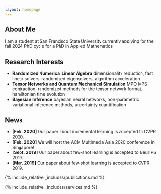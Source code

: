 ```yaml
---
layout: homepage
---
```


## About Me

I am a student at San Francisco State University currently applying for the fall 2024 PhD cycle for a PhD in Applied Mathematics

## Research Interests

- **Randomized Numerical Linear Algebra** dimensionality reduction, fast linear solvers, randomized eigensolvers, algorithm acceleration
- **Tensor Networks and Quantum Mechanical Simulation** MPO MPS contraction, randomized methods for the tensor network format, hamiltonian time evolution 
- **Bayesian Inference** bayesian neural networks, non-parametric variational inference methods, uncertainty quantification


## News

- **[Feb. 2020]** Our paper about incremental learning is accepted to CVPR 2020.
- **[Feb. 2020]** We will host the ACM Multimedia Asia 2020 conference in Singapore!
- **[Sept. 2019]** Our paper about few-shot learning is accepted to NeurIPS 2019.
- **[Mar. 2019]** Our paper about few-shot learning is accepted to CVPR 2019.

{% include_relative _includes/publications.md %}

{% include_relative _includes/services.md %}
